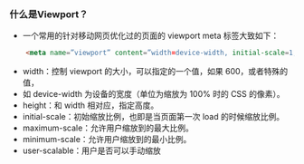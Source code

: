 ### 什么是Viewport？
* 一个常用的针对移动网页优化过的页面的 viewport meta 标签大致如下：

``` html
    <meta name=”viewport” content=”width=device-width, initial-scale=1, maximum-scale=1″>
```

 - width：控制 viewport 的大小，可以指定的一个值，如果 600，或者特殊的值，
 - 如 device-width 为设备的宽度（单位为缩放为 100% 时的 CSS 的像素）。
 - height：和 width 相对应，指定高度。
 - initial-scale：初始缩放比例，也即是当页面第一次 load 的时候缩放比例。
 - maximum-scale：允许用户缩放到的最大比例。
 - minimum-scale：允许用户缩放到的最小比例。
 - user-scalable：用户是否可以手动缩放
